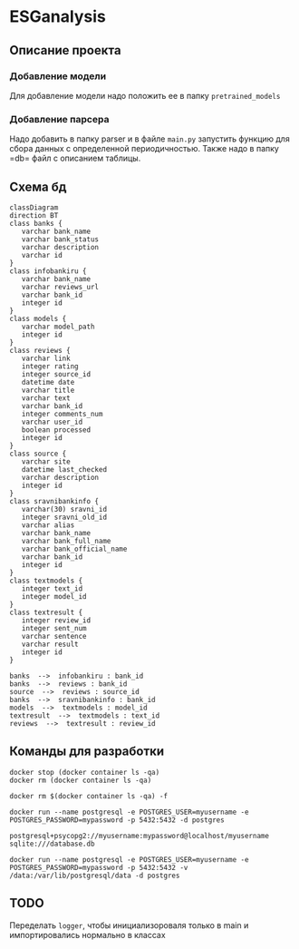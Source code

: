 # ESGanalysis
## Описание проекта
### Добавление модели
Для добавление модели надо положить ее в папку `pretrained_models`
### Добавление парсера
Надо добавить в папку parser и в файле `main.py` запустить функцию для сбора данных с определенной периодичностью. Также надо в папку =db= файл с описанием таблицы.
## Схема бд

``` mermaid
classDiagram
direction BT
class banks {
   varchar bank_name
   varchar bank_status
   varchar description
   varchar id
}
class infobankiru {
   varchar bank_name
   varchar reviews_url
   varchar bank_id
   integer id
}
class models {
   varchar model_path
   integer id
}
class reviews {
   varchar link
   integer rating
   integer source_id
   datetime date
   varchar title
   varchar text
   varchar bank_id
   integer comments_num
   varchar user_id
   boolean processed
   integer id
}
class source {
   varchar site
   datetime last_checked
   varchar description
   integer id
}
class sravnibankinfo {
   varchar(30) sravni_id
   integer sravni_old_id
   varchar alias
   varchar bank_name
   varchar bank_full_name
   varchar bank_official_name
   varchar bank_id
   integer id
}
class textmodels {
   integer text_id
   integer model_id
}
class textresult {
   integer review_id
   integer sent_num
   varchar sentence
   varchar result
   integer id
}

banks  -->  infobankiru : bank_id
banks  -->  reviews : bank_id
source  -->  reviews : source_id
banks  -->  sravnibankinfo : bank_id
models  -->  textmodels : model_id
textresult  -->  textmodels : text_id
reviews  -->  textresult : review_id
```
## Команды для разработки

``` shell
docker stop (docker container ls -qa)
docker rm (docker container ls -qa)
```

```shell
docker rm $(docker container ls -qa) -f
```

``` shell
docker run --name postgresql -e POSTGRES_USER=myusername -e POSTGRES_PASSWORD=mypassword -p 5432:5432 -d postgres
```

```
postgresql+psycopg2://myusername:mypassword@localhost/myusername
sqlite:///database.db
```


``` shell
docker run --name postgresql -e POSTGRES_USER=myusername -e POSTGRES_PASSWORD=mypassword -p 5432:5432 -v /data:/var/lib/postgresql/data -d postgres
```


## TODO
Переделать `logger`, чтобы инициализороваля только в main и импортировались нормально в классах
